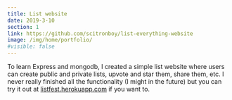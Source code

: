 ```yaml
---
title: List website
date: 2019-3-10
section: 1
link: https://github.com/scitronboy/list-everything-website
image: /img/home/portfolio/
#visible: false
---
```


To learn Express and mongodb, I created a simple list website where users can create public and private lists, upvote and star them, share them, etc. I never really finished all the functionality (I might in the future) but you can try it out at [listfest.herokuapp.com](https://listfest.herokuapp.com/) if you want to.